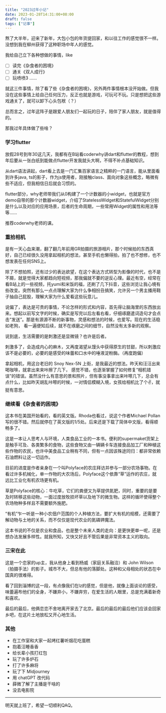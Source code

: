 ```yaml
---
title: "2023过年小记"
date: 2023-01-28T14:31:00+08:00
draft: false
tags: ["记事"]
---
```

熬了大半年，迎来了新年，大包小包的年货提回家，和以往工作的感觉很不一样。没想到我在柳州获得了这种职场中年人的感觉。

我给自己立下各种想做的事情，like
- [ ] 读完《杂食者的困境》
- [ ] 通关《双人成行》
- [ ] 玩喷喷3
……

就这三件事情，除了看了些《杂食者的困境》，另外两件事情根本没开始做。但我没在这些事情上给自己任何压力，反正也就是游戏，可玩可不玩。只是想把这些游戏通关了，就可以卸下心头包袱（？）

总而言之，过年这阵子是跟爱人朋友们一起玩的日子，陪伴了家人朋友，就是值得的。

那我过年具体做了些啥？

### 学习flutter
放假28号到年30这几天，我都有在B站看coderwhy讲dart和flutter的教程，想到年后要从一张白纸到能做点flutter开发我就头大啊，不得不补点基础知识。

从dart语法讲起，dart看上去是一门汇集百家语言之精粹的一门语言，能从里面看到许多java, ts的影子，作为js使用者，刚接触class、面向对象这些概念，略微有些不适应，但我相信日后就会习惯的。

flutter部分，why老师带我们从0构建了一个计数器的小widget，也就是官方demo自带的那个计数器widget，介绍了StatelessWidget和StatefulWidget分别是什么以及对应的应用场景，后者的生命周期，一些常用Widget的属性和用法等等……

推荐coderwhy老师的课。

### 重拾相机
是有一天心血来潮，翻了翻几年前用GR拍摄的旅游相片，那个时候拍的东西真好，自己已经很久没用拿起相机的想法，甚至手机也懒得拍，拍了也不想修，也不想发表在任何SNS上。

除了不想拍照，还有过少的表达欲望，在这个表达方式转型为影像的时代，也不是不屑，就是觉得大家都趋向短视频，那我偏就不要的逆反心理。最近有空，经常在看B站上的一些视频，托yumi和米饭的福，还刷了几下抖音，这些浏览让我心境有些改变。突然有那么一点点理解大家为什么争相扮丑搞笑，允许另一个男主播用鞋子抽自己屁股，理解大家为什么爱看这些玩意儿。

说偏了，表达是可贵的事情，不论怎样的形式和内容，首先得让脑海里的东西放出来。想起以前写文字的时候，确实是写完以后左看右看，仔细琢磨遣词造句才会点击“发送”。那是有源源不断的新事物，灵感和想法的时候，也爱写。现在的生活稳如老狗， 看一遍便知后续，就不在琢磨之间的细节，自然没有太多新的观察。

说到底，生活需要的是刺激还是显微镜？也许是后者。

刺激多了，会造成内心的麻木，又再度渴望从馒头中获得原生的甘甜，所以刺激应该不是必要的，必要的是感受的味蕾和口水中的唾液淀粉酶。（再度跑偏）

拿起相机，用这台老旧的 Snoy Nex-5N 上街，是我最近的想法。昨天和汪汪出来喝咖啡，就拿出来来咔擦了几下， 感觉不错，也逐渐掌握了如何修复“相机错误”的错误。虽然没什么有意思的景和照片，但有事没事拿出来咔嚓几下，总会有点什么，比如昨天胡乱咔嚓的时候，一对情侣模糊入境，女孩给相机比了个✌，就挺有意思。

### 继续看《杂食者的困境》
这本书在美国开始看的，看的英文版。Rhoda也看过，说这个作者Michael Pollan写的很不错。然后就停在了英文版的1/5处。后来还是下载了简体中文版，看得顺畅多了。

这是一本让人思考人与环境，人类食品工业的一本书。便利的supermaket货架上是触手可及、各类繁多的食物，这些食物又由一辆辆卡车连接食品加工厂和种植这些作物的农民，也许中美食品工业稍有不同，但有一点因该殊途同归：都非常依赖石油燃料让这一切运作。

目前的进度是作者亲身在一个叫Polyface的农庄拜访并参与一部分农场事物。在看过许多机械化，单一作物的大农场后，Polyface这个依靠“草”运作的农庄，就远比工业化有机农场更有机。

草是Polyface的核心：牛吃草，它们的粪便又为草提供氮肥，同时，重要的是要及时转移这些动物，一面过度放牧损坏草以及地下的微生物。这样的循环使得整个农场物种多样且不需要额外施肥。

“有机”乍一听是一种小农佃户范围的个人种植方法，要扩大有机的规模，还需要了解动物与土地的关系，而不仅仅是现代农业的氮磷钾魔法。

这本书说的不仅是农业和食品，也是整个未来人类的走向：是更快更单一呢，还是想办法发展多样性。就我所知，又快又好且不管后果是非常资本主义的取向。

### 三宋在此
这是一个恋家的up主，我从他身上看到杨威（家庭关系融洽）和 John Wilson（拍摄手法）的影子。城市不大，但总有他的落脚处。这种和父母相处的状态在中国真的很难得。

看了回到淄博的这一段，有点像我们在lz的感觉，但是他，就像上面谈论的感受，味蕾遍布他们的全身，不嫌弃小，不嫌弃穷，在爱生活的人眼里，总是充满着新奇和喜欢。

最后的最后，他俩恋恋不舍地离开家去了北京。最后的最后的最后他们应该会回家乡吧，在这片土地放松又开心地生活。

### 其他
- 在工作室和大家一起烤红薯听烟花吃蛋糕
- 抱着汪睡香香
- 给长辈小孩打红包
- 玩了许多炉石
- 打了许多麻将
- 玩了下 Midjourney
- 用 chatGPT 改代码
- 薛微了解了主播是干啥的
- 没去电影院

--- 
明天就上班了，希望一切顺利QAQ。